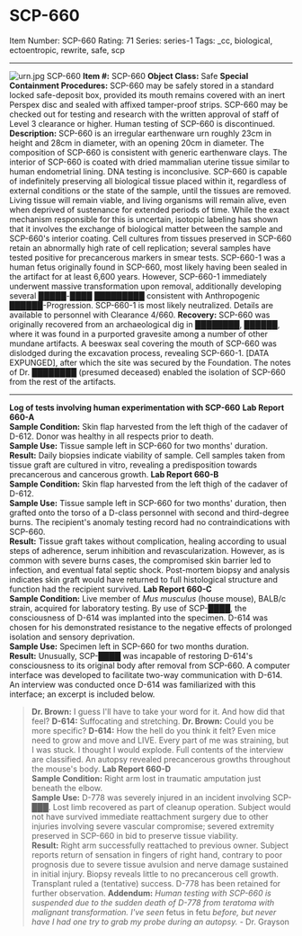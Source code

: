 # SCP-660
Item Number: SCP-660
Rating: 71
Series: series-1
Tags: _cc, biological, ectoentropic, rewrite, safe, scp

---

![urn.jpg](https://scp-wiki.wdfiles.com/local--files/scp-660/urn.jpg)
SCP-660
**Item #:** SCP-660
**Object Class:** Safe
**Special Containment Procedures:** SCP-660 may be safely stored in a standard locked safe-deposit box, provided its mouth remains covered with an inert Perspex disc and sealed with affixed tamper-proof strips. SCP-660 may be checked out for testing and research with the written approval of staff of Level 3 clearance or higher.
Human testing of SCP-660 is discontinued.
**Description:** SCP-660 is an irregular earthenware urn roughly 23cm in height and 28cm in diameter, with an opening 20cm in diameter. The composition of SCP-660 is consistent with generic earthenware clays. The interior of SCP-660 is coated with dried mammalian uterine tissue similar to human endometrial lining. DNA testing is inconclusive.
SCP-660 is capable of indefinitely preserving all biological tissue placed within it, regardless of external conditions or the state of the sample, until the tissues are removed. Living tissue will remain viable, and living organisms will remain alive, even when deprived of sustenance for extended periods of time. While the exact mechanism responsible for this is uncertain, isotopic labeling has shown that it involves the exchange of biological matter between the sample and SCP-660's interior coating.
Cell cultures from tissues preserved in SCP-660 retain an abnormally high rate of cell replication; several samples have tested positive for precancerous markers in smear tests.
SCP-660-1 was a human fetus originally found in SCP-660, most likely having been sealed in the artifact for at least 6,600 years. However, SCP-660-1 immediately underwent massive transformation upon removal, additionally developing several █████-████ █████████ consistent with Anthropogenic ██████-Progression. SCP-660-1 is most likely neutralized. Details are available to personnel with Clearance 4/660.
**Recovery:** SCP-660 was originally recovered from an archaeological dig in ████████, ██████, where it was found in a purported gravesite among a number of other mundane artifacts. A beeswax seal covering the mouth of SCP-660 was dislodged during the excavation process, revealing SCP-660-1. [DATA EXPUNGED], after which the site was secured by the Foundation. The notes of Dr. ████████ (presumed deceased) enabled the isolation of SCP-660 from the rest of the artifacts.
* * *
**Log of tests involving human experimentation with SCP-660**
**Lab Report 660-A**  
**Sample Condition:** Skin flap harvested from the left thigh of the cadaver of D-612. Donor was healthy in all respects prior to death.  
**Sample Use:** Tissue sample left in SCP-660 for two months' duration.  
**Result:** Daily biopsies indicate viability of sample. Cell samples taken from tissue graft are cultured in vitro, revealing a predisposition towards precancerous and cancerous growth.
**Lab Report 660-B**  
**Sample Condition:** Skin flap harvested from the left thigh of the cadaver of D-612.  
**Sample Use:** Tissue sample left in SCP-660 for two months' duration, then grafted onto the torso of a D-class personnel with second and third-degree burns. The recipient's anomaly testing record had no contraindications with SCP-660.  
**Result:** Tissue graft takes without complication, healing according to usual steps of adherence, serum inhibition and revascularization. However, as is common with severe burns cases, the compromised skin barrier led to infection, and eventual fatal septic shock. Post-mortem biopsy and analysis indicates skin graft would have returned to full histological structure and function had the recipient survived.
**Lab Report 660-C**  
**Sample Condition:** Live member of _Mus musculus_ (house mouse), BALB/c strain, acquired for laboratory testing. By use of SCP-████, the consciousness of D-614 was implanted into the specimen. D-614 was chosen for his demonstrated resistance to the negative effects of prolonged isolation and sensory deprivation.  
**Sample Use:** Specimen left in SCP-660 for two months duration.  
**Result:** Unusually, SCP-████ was incapable of restoring D-614's consciousness to its original body after removal from SCP-660. A computer interface was developed to facilitate two-way communication with D-614. An interview was conducted once D-614 was familiarized with this interface; an excerpt is included below.
> **Dr. Brown:** I guess I'll have to take your word for it. And how did that feel?
> **D-614:** Suffocating and stretching.
> **Dr. Brown:** Could you be more specific?
> **D-614:** How the hell do you think it felt? Even mice need to grow and move and LIVE. Every part of me was straining, but I was stuck. I thought I would explode.
Full contents of the interview are classified. An autopsy revealed precancerous growths throughout the mouse's body.
**Lab Report 660-D**  
**Sample Condition:** Right arm lost in traumatic amputation just beneath the elbow.  
**Sample Use:** D-778 was severely injured in an incident involving SCP-███. Lost limb recovered as part of cleanup operation. Subject would not have survived immediate reattachment surgery due to other injuries involving severe vascular compromise; severed extremity preserved in SCP-660 in bid to preserve tissue viability.  
**Result:** Right arm successfully reattached to previous owner. Subject reports return of sensation in fingers of right hand, contrary to poor prognosis due to severe tissue avulsion and nerve damage sustained in initial injury. Biopsy reveals little to no precancerous cell growth. Transplant ruled a (tentative) success. D-778 has been retained for further observation.
**Addendum:** _Human testing with SCP-660 is suspended due to the sudden death of D-778 from teratoma with malignant transformation. I've seen_ fetus in fetu _before, but never have I had one try to grab my probe during an autopsy._ \- Dr. Grayson